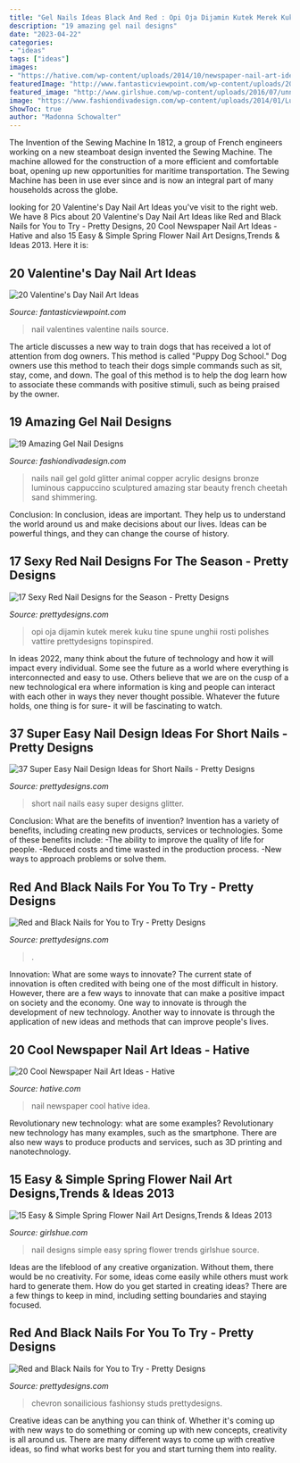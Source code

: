 ```yaml
---
title: "Gel Nails Ideas Black And Red : Opi Oja Dijamin Kutek Merek Kuku Tine Spune Unghii Rosti Polishes Vattire Prettydesigns Topinspired"
description: "19 amazing gel nail designs"
date: "2023-04-22"
categories:
- "ideas"
tags: ["ideas"]
images:
- "https://hative.com/wp-content/uploads/2014/10/newspaper-nail-art-ideas/18-newspaper-nail-idea.jpg"
featuredImage: "http://www.fantasticviewpoint.com/wp-content/uploads/2014/02/Valentines-Nails-7.jpg"
featured_image: "http://www.girlshue.com/wp-content/uploads/2016/07/unnamed-file-7096.jpg"
image: "https://www.fashiondivadesign.com/wp-content/uploads/2014/01/Luminous-Nails-Beauty-Gold-Coast-Queensland.-Acrylic-Nails-Gel-Nails-Sculptured-Acrylic-with-Fortune-Shimmering-Sand-Star-Stand-Bronze-Glitter-Copper-Cappuccino-Gold-Black..jpg"
ShowToc: true
author: "Madonna Schowalter"
---
```



The Invention of the Sewing Machine
In 1812, a group of French engineers working on a new steamboat design invented the Sewing Machine. The machine allowed for the construction of a more efficient and comfortable boat, opening up new opportunities for maritime transportation. The Sewing Machine has been in use ever since and is now an integral part of many households across the globe.

	

		
looking for 20 Valentine&#039;s Day Nail Art Ideas you've visit to the right web. We have 8 Pics about 20 Valentine&#039;s Day Nail Art Ideas like Red and Black Nails for You to Try - Pretty Designs, 20 Cool Newspaper Nail Art Ideas - Hative and also 15 Easy &amp; Simple Spring Flower Nail Art Designs,Trends &amp; Ideas 2013. Here it is:
		
    
## 20 Valentine&#039;s Day Nail Art Ideas

<img loading=lazy src="http://www.fantasticviewpoint.com/wp-content/uploads/2014/02/Valentines-Nails-7.jpg" onerror="this.onerror=null;this.src='https://tse2.mm.bing.net/th?id=OIP.18SMYUflc5JVD9rm4NZnEgHaJ7&amp;pid=15.1';" alt="20 Valentine&#039;s Day Nail Art Ideas">

_Source: fantasticviewpoint.com_

>nail valentines valentine nails source. 

	

The article discusses a new way to train dogs that has received a lot of attention from dog owners. This method is called "Puppy Dog School." Dog owners use this method to teach their dogs simple commands such as sit, stay, come, and down. The goal of this method is to help the dog learn how to associate these commands with positive stimuli, such as being praised by the owner.

    
## 19 Amazing Gel Nail Designs

<img loading=lazy src="https://www.fashiondivadesign.com/wp-content/uploads/2014/01/Luminous-Nails-Beauty-Gold-Coast-Queensland.-Acrylic-Nails-Gel-Nails-Sculptured-Acrylic-with-Fortune-Shimmering-Sand-Star-Stand-Bronze-Glitter-Copper-Cappuccino-Gold-Black..jpg" onerror="this.onerror=null;this.src='https://tse1.mm.bing.net/th?id=OIP.sS_MOQUN-zns3n4DAtno2QHaG9&amp;pid=15.1';" alt="19 Amazing Gel Nail Designs">

_Source: fashiondivadesign.com_

>nails nail gel gold glitter animal copper acrylic designs bronze luminous cappuccino sculptured amazing star beauty french cheetah sand shimmering. 

	

Conclusion:
In conclusion, ideas are important. They help us to understand the world around us and make decisions about our lives. Ideas can be powerful things, and they can change the course of history.

    
## 17 Sexy Red Nail Designs For The Season - Pretty Designs

<img loading=lazy src="http://www.prettydesigns.com/wp-content/uploads/2014/03/Pretty-Nails1.jpg" onerror="this.onerror=null;this.src='https://tse4.mm.bing.net/th?id=OIP.sIJyoX9A6M5SV_cMU_o6cQHaKD&amp;pid=15.1';" alt="17 Sexy Red Nail Designs for the Season - Pretty Designs">

_Source: prettydesigns.com_

>opi oja dijamin kutek merek kuku tine spune unghii rosti polishes vattire prettydesigns topinspired. 

	

In ideas 2022, many think about the future of technology and how it will impact every individual. Some see the future as a world where everything is interconnected and easy to use. Others believe that we are on the cusp of a new technological era where information is king and people can interact with each other in ways they never thought possible. Whatever the future holds, one thing is for sure- it will be fascinating to watch.

    
## 37 Super Easy Nail Design Ideas For Short Nails - Pretty Designs

<img loading=lazy src="https://www.prettydesigns.com/wp-content/uploads/2015/08/15-super-easy-nail-design-ideas-for-short-nails4.jpg" onerror="this.onerror=null;this.src='https://tse2.mm.bing.net/th?id=OIP.-AoyL5f8ZDv_7USCGocdJAHaLK&amp;pid=15.1';" alt="37 Super Easy Nail Design Ideas for Short Nails - Pretty Designs">

_Source: prettydesigns.com_

>short nail nails easy super designs glitter. 

	

Conclusion: What are the benefits of invention?
Invention has a variety of benefits, including creating new products, services or technologies. Some of these benefits include: 
-The ability to improve the quality of life for people. 
-Reduced costs and time wasted in the production process.
-New ways to approach problems or solve them.

    
## Red And Black Nails For You To Try - Pretty Designs

<img loading=lazy src="http://www.prettydesigns.com/wp-content/uploads/2014/06/Swirl-Nails.jpg" onerror="this.onerror=null;this.src='https://tse4.mm.bing.net/th?id=OIP.c8Z4flkntvah3tL2CG4kEwHaKQ&amp;pid=15.1';" alt="Red and Black Nails for You to Try - Pretty Designs">

_Source: prettydesigns.com_

>. 

	

Innovation: What are some ways to innovate?
The current state of innovation is often credited with being one of the most difficult in history. However, there are a few ways to innovate that can make a positive impact on society and the economy. One way to innovate is through the development of new technology. Another way to innovate is through the application of new ideas and methods that can improve people's lives.

    
## 20 Cool Newspaper Nail Art Ideas - Hative

<img loading=lazy src="https://hative.com/wp-content/uploads/2014/10/newspaper-nail-art-ideas/18-newspaper-nail-idea.jpg" onerror="this.onerror=null;this.src='https://tse3.mm.bing.net/th?id=OIP.QKg55UfUnHlwkvF8dynHewHaLz&amp;pid=15.1';" alt="20 Cool Newspaper Nail Art Ideas - Hative">

_Source: hative.com_

>nail newspaper cool hative idea. 

	

Revolutionary new technology: what are some examples?
Revolutionary new technology has many examples, such as the smartphone. There are also new ways to produce products and services, such as 3D printing and nanotechnology.

    
## 15 Easy &amp; Simple Spring Flower Nail Art Designs,Trends &amp; Ideas 2013

<img loading=lazy src="http://www.girlshue.com/wp-content/uploads/2016/07/unnamed-file-7096.jpg" onerror="this.onerror=null;this.src='https://tse2.mm.bing.net/th?id=OIP.DySVe3Qak8k-KKR2CjjEQwHaJ3&amp;pid=15.1';" alt="15 Easy &amp; Simple Spring Flower Nail Art Designs,Trends &amp; Ideas 2013">

_Source: girlshue.com_

>nail designs simple easy spring flower trends girlshue source. 

	

Ideas are the lifeblood of any creative organization. Without them, there would be no creativity. For some, ideas come easily while others must work hard to generate them. How do you get started in creating ideas? There are a few things to keep in mind, including setting boundaries and staying focused.

    
## Red And Black Nails For You To Try - Pretty Designs

<img loading=lazy src="https://www.prettydesigns.com/wp-content/uploads/2014/06/Chevron-Nails1.jpg" onerror="this.onerror=null;this.src='https://tse4.mm.bing.net/th?id=OIP.nRnFu6rkSs177Bzh9qSM1gHaLH&amp;pid=15.1';" alt="Red and Black Nails for You to Try - Pretty Designs">

_Source: prettydesigns.com_

>chevron sonailicious fashionsy studs prettydesigns. 

	

Creative ideas can be anything you can think of. Whether it's coming up with new ways to do something or coming up with new concepts, creativity is all around us. There are many different ways to come up with creative ideas, so find what works best for you and start turning them into reality.

